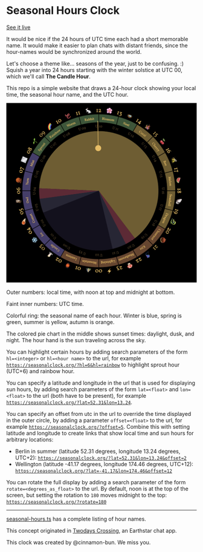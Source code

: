 # Seasonal Hours Clock

[See it live](https://seasonalclock.org)

It would be nice if the 24 hours of UTC time each had a short memorable name. It
would make it easier to plan chats with distant friends, since the hour-names
would be synchronized around the world.

Let's choose a theme like... seasons of the year, just to be confusing. :)
Squish a year into 24 hours starting with the winter solstice at UTC 00, which
we'll call **The Candle Hour**.

This repo is a simple website that draws a 24-hour clock showing your local
time, the seasonal hour name, and the UTC hour.

![](screenshot.png)

Outer numbers: local time, with noon at top and midnight at bottom.

Faint inner numbers: UTC time.

Colorful ring: the seasonal name of each hour. Winter is blue, spring is green,
summer is yellow, autumn is orange.

The colored pie chart in the middle shows sunset times: daylight, dusk, and
night. The hour hand is the sun traveling across the sky.

You can highlight certain hours by adding search parameters of the form `hl=<integer>` or `hl=<hour name>` to the url, for example [`https://seasonalclock.org/?hl=6&hl=rainbow`](https://seasonalclock.org/?hl=6&hl=rainbow) to highlight sprout hour (UTC+6) and rainbow hour.

You can specify a latitude and longitude in the url that is used for displaying sun hours, by adding search parameters of the form `lat=<float>` and `lon=<float>` to the url (both have to be present), for example [`https://seasonalclock.org/?lat=52.31&lon=13.24`](https://seasonalclock.org/?lat=52.31&lon=13.24).

You can specify an offset from utc in the url to override the time displayed in the outer circle, by adding a parameter `offset=<float>` to the url, for example [`https://seasonalclock.org/?offset=5`](https://seasonalclock.org/?offset=5). Combine this with setting latitude and longitude to create links that show local time and sun hours for arbitrary locations:

- Berlin in summer (latitude 52.31 degrees, longitude 13.24 degrees, UTC+2): [`https://seasonalclock.org/?lat=52.31&lon=13.24&offset=2`](https://seasonalclock.org/?lat=52.31&lon=13.24&offset=2)
- Wellington (latitude -41.17 degrees, longitude 174.46 degrees, UTC+12): [`https://seasonalclock.org/?lat=-41.17&lon=174.46&offset=12`](https://seasonalclock.org/?lat=-41.17&lon=174.46&offset=12)

You can rotate the full display by adding a search parameter of the form `rotate=<degrees_as_float>` to the url. By default, noon is at the top of the screen, but setting the rotation to `180` moves midnight to the top: [`https://seasonalclock.org/?rotate=180`](https://seasonalclock.org/?rotate=180)

---

[seasonal-hours.ts](https://github.com/sgwilym/seasonal-hours-clock/blob/main/src/seasonal-hours.ts)
has a complete listing of hour names.

This concept originated in
[Twodays Crossing](https://github.com/earthstar-project/twodays-crossing), an
Earthstar chat app.

This clock was created by @cinnamon-bun. We miss you.
